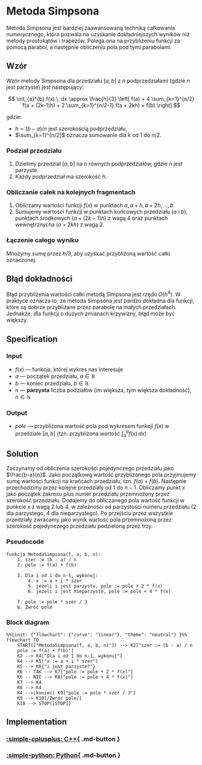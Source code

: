 # Metoda Simpsona

Metoda Simpsona jest bardziej zaawansowaną techniką całkowania numerycznego, która pozwala na uzyskanie dokładniejszych wyników niż metody prostokątów i trapezów. Polega ona na przybliżeniu funkcji za pomocą parabol, a następnie obliczeniu pola pod tymi parabolami.

## Wzór

Wzór metody Simpsona dla przedziału $[a, b]$ z $n$ podprzedziałami (gdzie $n$ jest parzyste) jest następujący:

$$
\int_{a}^{b} f(x) \, dx \approx \frac{h}{3} \left[ f(a) + 4 \sum_{k=1}^{n/2} f(a + (2k-1)h) + 2 \sum_{k=1}^{n/2-1} f(a + 2kh) + f(b) \right]
$$

gdzie:

- $h = (b - a) / n$ jest szerokością podprzedziału,
- $\sum_{k=1}^{n/2}$ oznacza sumowanie dla $k$ od $1$ do $n/2$.

### Podział przedziału

1. Dzielimy przedział $[a, b]$ na $n$ równych podprzedziałów, gdzie $n$ jest parzyste.
2. Każdy podprzedział ma szerokość $h$.

### Obliczanie całek na kolejnych fragmentach

1. Obliczamy wartości funkcji $f(x)$ w punktach $a, a + h, a + 2h, \dots, b$.
2. Sumujemy wartości funkcji w punktach końcowych przedziału ($a$ i $b$), punktach środkowych ($a + (2k-1)h$) z wagą $4$ oraz punktach wewnętrznycha ($a+2kh$) z wagą $2$.

### Łączenie całego wyniku

Mnożymy sumę przez $h/3$, aby uzyskać przybliżoną wartość całki oznaczonej.

## Błąd dokładności

Błąd przybliżenia wartości całki metodą Simpsona jest rzędu $O(h^4)$. W praktyce oznacza to, że metoda Simpsona jest bardzo dokładna dla funkcji, które są dobrze przybliżane przez parabolę na małych przedziałach. Jednakże, dla funkcji o dużych zmianach krzywizny, błąd może być większy.

## Specification

### Input

* $f(x)$ — funkcja, której wykres nas interesuje
* $a$ — początek przedziału, $a\in\mathbb{R}$
* $b$ — koniec przedziału, $b\in\mathbb{R}$
* $n$ — **parzysta** liczba podziałów (im większa, tym większa dokładność), $n\in\mathbb{N}$

### Output

* $pole$ — przybliżona wartość pola pod wykresem funkcji $f(x)$ w przedziale $[a,b]$ (tzn. przybliżona wartość $\int_{a}^{b} f(x) \, dx$)

## Solution

Zaczynamy od obliczenia szerokości pojedynczego przedziału jako $\frac{b-a}{n}$. Jako początkową wartość przybliżonego pola przyjmujemy sumę wartości funkcji na krańcach przedziału, tzn. $f(a) + f(b)$. Następnie przechodzimy przez kolejne przedziały od $1$ do $n-1$. Obliczamy punkt $x$ jako początek zakresu plus numer przedziału przemnożony przez szerokość przedziału. Dodajemy do obliczanego pola wartość funkcji w punkcie $x$ z wagą $2$ lub $4$, w zależności od parzystości numeru przedziału ($2$ dla parzystego, $4$ dla nieparzystego). Po przejściu przez wszystkie przedziały zwracamy jako wynik wartość pola przemnożoną przez szerokość pojedynczego przedziału podzieloną przez trzy.

### Pseudocode

```
funkcja MetodaSimpsona(f, a, b, n):
    1. szer := (b - a) / n
    2. pole := f(a) + f(b)
    
    3. Dla i od 1 do n-1, wykonuj:
        4. x := a + i * szer
        5. jeżeli i jest parzyste, pole := pole + 2 * f(x)
        6. jeżeli i jest nieparzyste, pole := pole + 4 * f(x)
        
    7. pole := pole * szer / 3
    8. Zwróć pole
```

### Block diagram
```mermaid
%%{init: {"flowchart": {"curve": "linear"}, "theme": "neutral"} }%%
flowchart TD
    START(["MetodaSimpsona(f, a, b, n)"]) --> K2["szer := (b - a) / n
    pole := f(a) + f(b)"]
    K2 --> K4["Dla i od 1 do n-1, wykonuj"]
    K4 --> K5["x := a + i * szer"]
    K5 --> K6{"i jest parzyste?"}
    K6 -- TAK --> K7["pole := pole + 2 * f(x)"]
    K6 -- NIE --> K8["pole := pole + 4 * f(x)"]
    K7 --> K4
    K8 --> K4
    K4 -->|koniec| K9["pole := pole * szer / 3"]
    K9 --> K10[/Zwróć pole/]
    K10 --> STOP([STOP])
```

## Implementation

### [:simple-cplusplus: C++](../../programming/c++/algorithms/numerical-methods/simpson-integration.md){ .md-button }

### [:simple-python: Python](../../programming/python/algorithms/numerical-methods/simpson-integration.md){ .md-button }
